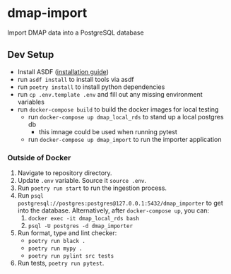 # dmap-import
Import DMAP data into a PostgreSQL database

## Dev Setup
* Install ASDF ([installation guide](https://asdf-vm.com/guide/getting-started.html))
* run `asdf install` to install tools via asdf
* run `poetry install` to install python dependencies
* run `cp .env.template .env` and fill out any missing environment variables
* run `docker-compose build` to build the docker images for local testing
    * run `docker-compose up dmap_local_rds` to stand up a local postgres db
        * this imnage could be used when running pytest
    * run `docker-compose up dmap_import` to run the importer application

### Outside of Docker

1. Navigate to repository directory.
2. Update `.env` variable. Source it `source .env`.
3. Run `poetry run start` to run the ingestion process.
4. Run `psql postgresql://postgres:postgres@127.0.0.1:5432/dmap_importer` to get into the database. Alternatively, after `docker-compose up`, you can:
    1. `docker exec -it dmap_local_rds bash` 
    2. `psql -U postgres -d dmap_importer`
5. Run format, type and lint checker:
    * `poetry run black .`
    * `poetry run mypy .`
    * `poetry run pylint src tests`
6. Run tests, `poetry run pytest`.